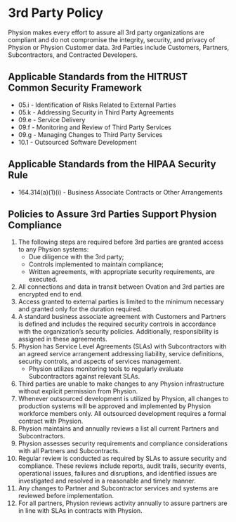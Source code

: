 

# 3rd Party Policy

Physion makes every effort to assure all 3rd party organizations are compliant and do not compromise the integrity, security, and privacy of Physion or Physion Customer data. 3rd Parties include Customers, Partners, Subcontractors, and Contracted Developers.

## Applicable Standards from the HITRUST Common Security Framework

*  05.i - Identification of Risks Related to External Parties
*  05.k - Addressing Security in Third Party Agreements
*  09.e - Service Delivery
*  09.f - Monitoring and Review of Third Party Services
*  09.g - Managing Changes to Third Party Services
*  10.1 - Outsourced Software Development

## Applicable Standards from the HIPAA Security Rule

* 164.314(a)(1)(i) - Business Associate Contracts or Other Arrangements

## Policies to Assure 3rd Parties Support Physion Compliance

1. The following steps are required before 3rd parties are granted access to any Physion systems:
	* Due diligence with the 3rd party;
	* Controls implemented to maintain compliance;
	* Written agreements, with appropriate security requirements, are executed.
2. All connections and data in transit between Ovation and 3rd parties are encrypted end to end.
3. Access granted to external parties is limited to the minimum necessary and granted only for the duration required.
4. A standard business associate agreement with Customers and Partners is defined and includes the required security controls in accordance with the organization’s security policies. Additionally, responsibility is assigned in these agreements.
5. Physion has Service Level Agreements (SLAs) with Subcontractors with an agreed service arrangement addressing liability, service definitions, security controls, and aspects of services management.
	* Physion utilizes monitoring tools to regularly evaluate Subcontractors against relevant SLAs.
7. Third parties are unable to make changes to any Physion infrastructure without explicit permission from Physion.
8. Whenever outsourced development is utilized by Physion, all changes to production systems will be approved and implemented by Physion workforce members only. All outsourced development requires a formal contract with Physion.
9. Physion maintains and annually reviews a list all current Partners and Subcontractors.
10. Physion assesses security requirements and compliance considerations with all Partners and Subcontracts.
11. Regular review is conducted as required by SLAs to assure security and compliance. These reviews include reports, audit trails, security events, operational issues, failures and disruptions, and identified issues are investigated and resolved in a reasonable and timely manner.
13. Any changes to Partner and Subcontractor services and systems are reviewed before implementation.
14. For all partners, Physion reviews activity annually to assure partners are in line with SLAs in contracts with Physion. 
